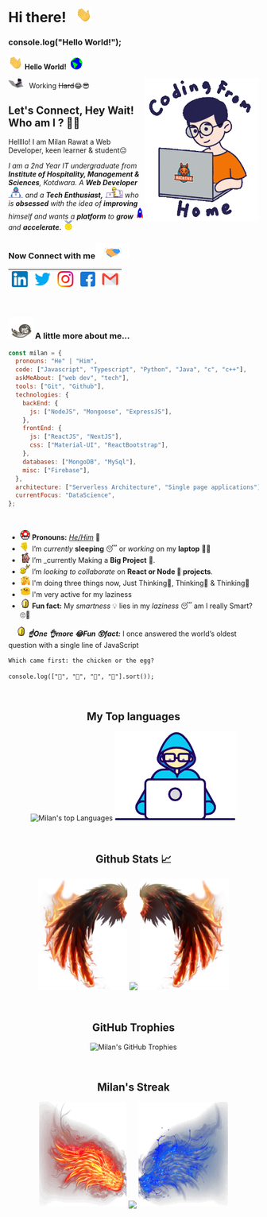 # Hi there! &nbsp; <img src="https://github.com/milan-rawat/milan-rawat/blob/master/Assets/Hi.gif" width="32px">

### console.log("Hello World!");

<img src="https://github.com/milan-rawat/milan-rawat/blob/master/Assets/Hi.gif" width="29px"> **Hello World!** &nbsp;<img src="https://github.com/milan-rawat/milan-rawat/blob/master/Assets/Earth.gif" width="24px">

<img align='right' src="https://github.com/milan-rawat/milan-rawat/blob/master/Assets/Coding.gif" width="230">
<p><img src="https://github.com/milan-rawat/milan-rawat/blob/master/Assets/giphy.gif" width="30">
&nbsp; Working <del>Hard</del>😂😎</p>

## Let's Connect, Hey Wait! Who am I ? 🤨🤔

Hellllo! I am Milan Rawat a Web Developer, keen learner & student😑

<p>
  <em>
    I am a 2nd Year IT undergraduate from <b>Institute of Hospitality, Management & Sciences</b>, Kotdwara.
    A <b>Web Developer</b> <img src="https://github.com/milan-rawat/milan-rawat/blob/master/Assets/Developer.gif" width="30px"> and a <b>Tech Enthusiast,</b>&nbsp;<img src="https://github.com/milan-rawat/milan-rawat/blob/master/Assets/Developing.gif" width="36px">  who is <b>obsessed</b>
    with the idea of <b>improving</b> himself and wants a <b>platform</b> to 
    <b>grow</b> <img src="https://github.com/milan-rawat/milan-rawat/blob/master/Assets/Rocket.gif" width="18px">and 
    <b>accelerate.</b> <img src="https://github.com/milan-rawat/milan-rawat/blob/master/Assets/Medal.gif" width="20px">
  </em>  
</p>

### Now Connect with me<img src="https://github.com/milan-rawat/milan-rawat/blob/master/Assets/Handshake.gif" height="32px">

| [<img src="https://github.com/milan-rawat/milan-rawat/blob/master/Assets/linkedin.png" alt="Linkedin Logo" width="32">](https://www.linkedin.com/in/milan-rawat) | [<img src="https://github.com/milan-rawat/milan-rawat/blob/master/Assets/Twitter.png" alt="Twitter Logo" width="32">](https://twitter.com/milan8rawat) | [<img src="https://github.com/milan-rawat/milan-rawat/blob/master/Assets/instagram.png" alt="instagram logo" width="32">](https://www.instagram.com/milanrawat086/) | [<img src="https://github.com/milan-rawat/milan-rawat/blob/master/Assets/facebook.png" alt="Facebook Logo" width="30">](https://www.facebook.com/milanrawat086) | [<img src="https://github.com/milan-rawat/milan-rawat/blob/master/Assets/gmail.png" alt="Gmail logo" height="32">](mailto:milanrawat086@gmail.com) |
| :--------------------------------------------------------------------------------------------------------------------------------------------------------------: | :----------------------------------------------------------------------------------------------------------------------------------------------------: | :-----------------------------------------------------------------------------------------------------------------------------------------------------------------: | :-------------------------------------------------------------------------------------------------------------------------------------------------------------: | :------------------------------------------------------------------------------------------------------------------------------------------------: |

<br/>

### <img src="https://github.com/milan-rawat/milan-rawat/blob/master/Assets/Space_cat.gif" width="50"> A little more about me...

```javascript
const milan = {
  pronouns: "He" | "Him",
  code: ["Javascript", "Typescript", "Python", "Java", "c", "c++"],
  askMeAbout: ["web dev", "tech"],
  tools: ["Git", "Github"],
  technologies: {
    backEnd: {
      js: ["NodeJS", "Mongoose", "ExpressJS"],
    },
    frontEnd: {
      js: ["ReactJS", "NextJS"],
      css: ["Material-UI", "ReactBootstrap"],
    },
    databases: ["MongoDB", "MySql"],
    misc: ["Firebase"],
  },
  architecture: ["Serverless Architecture", "Single page applications"],
  currentFocus: "DataScience",
};
```

<br>

- <img alt="GIF" src="https://github.com/milan-rawat/milan-rawat/blob/master/Assets/powerup.gif" width="20vw" /> **Pronouns:** [_He/Him_](https://pronoun.is/he) 🧔
- <img alt="GIF" src="https://github.com/milan-rawat/milan-rawat/blob/master/Assets/Wave.gif" width="20vw" /> I’m _currently_ **sleeping** 😴 or _working_ on my **laptop** 👨‍💻
- <img alt="GIF" src="https://github.com/milan-rawat/milan-rawat/blob/master/Assets/gandalf_parrot.gif" width="20vw" /> I’m \_currently Making a **Big Project** 💪.
- <img alt="GIF" src="https://github.com/milan-rawat/milan-rawat/blob/master/Assets/headbang.gif" width="20vw" /> I’m _looking to collaborate_ on **React or Node 🐍 projects**.
- <img alt="GIF" src="https://github.com/milan-rawat/milan-rawat/blob/master/Assets/hmm.gif" width="20vw" />
  I'm doing three things now, Just Thinking🤔, Thinking🤔 & Thinking🤔
- <img alt="GIF" src="https://github.com/milan-rawat/milan-rawat/blob/master/Assets/happy.gif" width="20vw" /> I'm very active for my laziness
- <img alt="GIF" src="https://github.com/milan-rawat/milan-rawat/blob/master/Assets/coin.gif" width="20vw" /> **Fun fact:** My _smartness_ 💡 lies in my _laziness_ 😴 am I really Smart? 🙄🤨

&nbsp; &nbsp; <img alt="GIF" src="https://github.com/milan-rawat/milan-rawat/blob/master/Assets/coin.gif" width="20vw" /> **_☝One 👌more 😂Fun 😲fact:_** I once answered the world’s oldest question with a single line of JavaScript

```
Which came first: the chicken or the egg?

console.log(["🥚", "🐣", "🐥", "🐔"].sort());
```

<br />

<h2 align="center">My Top languages</h2>
<p align="center">
<img src="https://github-readme-stats.vercel.app/api/top-langs/?username=Milan-rawat&langs_count=20" alt="Milan's top Languages">
<img src="https://github.com/milan-rawat/milan-rawat/blob/master/Assets/Developer.gif" alt="GIF" />
</p>

<br />
  
<h2 align="center">Github Stats 📈</h2>
<p align="center" >
  <img height="225" src="https://github.com/milan-rawat/milan-rawat/blob/master/Assets/wing-fire-left.png" />
    <img src="https://newgithub-readme-stats.vercel.app/api?username=Milan-rawat&show_icons=true&count_private=true&theme=blue-green">
  <img height="225" src="https://github.com/milan-rawat/milan-rawat/blob/master/Assets/wing-fire-right.png" />
</p>
  
<br />
  
<h2 align="center">GitHub Trophies</h2>
<p align="center">
   <img src="https://github-profile-trophy.vercel.app/?username=Milan-rawat&theme=radical&column=7&row=2&margin-h=25&margin-w=5" alt="Milan's GitHub Trophies" />
</p>

<br />

<h2 align="center">Milan's Streak</h2>
<p align="center" >
  <img height="210" src="https://github.com/milan-rawat/milan-rawat/blob/master/Assets/wing-two-colored-left.png" />
    <img align="center" src="https://github-readme-streak-stats.herokuapp.com/?user=milan-rawat&count_private=true&theme=neon-dark">
  <img height="210" src="https://github.com/milan-rawat/milan-rawat/blob/master/Assets/wing-two-colored-right.png" />
</p>

<br />

<!-- <h2 align="center">Analytics</h2>
<p align="center" >
<img src="https://activity-graph.herokuapp.com/graph?username=Milan-rawat&show_icons=true&count_private=true&area=true&&color=333333&line=ABD6DFFF&point=89ABE3FF" />
</p> -->



